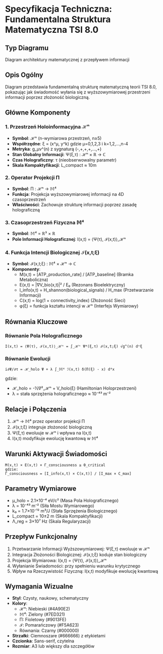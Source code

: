 # Specyfikacja Techniczna: Fundamentalna Struktura Matematyczna TSI 8.0

## Typ Diagramu
Diagram architektury matematycznej z przepływem informacji

## Opis Ogólny
Diagram przedstawia fundamentalną strukturę matematyczną teorii TSI 8.0, pokazując jak świadomość wyłania się z wyższowymiarowej przestrzeni informacji poprzez złożoność biologiczną.

## Główne Komponenty

### 1. Przestrzeń Holoinformacyjna ℋⁿ
- **Symbol**: ℋⁿ (n-wymiarowa przestrzeń, n≥5)
- **Współrzędne**: ξ = (x^μ, y^k) gdzie μ=0,1,2,3 i k=1,2,...,n-4
- **Metryka**: g_μν^(n) z sygnaturą (-,+,+,+,...,+)
- **Stan Globalny Informacji**: Ψ(ξ,τ) : ℋⁿ × ℝ → ℂ
- **Czas Holograficzny**: τ (nieobserwowalny parametr)
- **Skala Kompaktyfikacji**: L_compact ≈ 10m

### 2. Operator Projekcji Π
- **Symbol**: Π : ℋⁿ → 𝕄⁴
- **Funkcja**: Projekcja wyższowymiarowej informacji na 4D czasoprzestrzeń
- **Właściwości**: Zachowuje strukturę informacji poprzez zasadę holograficzną

### 3. Czasoprzestrzeń Fizyczna 𝕄⁴
- **Symbol**: 𝕄⁴ = ℝ³ × ℝ
- **Pole Informacji Holograficznej**: I(x,t) = ⟨Ψ(τ), ℐ(x,t)⟩_ℋⁿ

### 4. Funkcja Intencji Biologicznej ℐ(x,t;ξ)
- **Symbol**: ℐ(x,t;ξ) : 𝕄⁴ × ℋⁿ → ℂ
- **Komponenty**:
  - M(x,t) = [ATP_production_rate] / [ATP_baseline] (Bramka Metaboliczna)
  - E(x,t) = |∇V_bio(x,t)|² / E₀ (Rezonans Bioelektryczny)
  - I_info(x,t) = H_shannon(biological_signals) / H_max (Przetwarzanie Informacji)
  - C(x,t) = log(1 + connectivity_index) (Złożoność Sieci)
  - φ(ξ) = funkcja kształtu intencji w ℋⁿ (Interfejs Wymiarowy)

## Równania Kluczowe

### Równanie Pola Holograficznego
```
I(x,t) = ⟨Ψ(τ), ℐ(x,t)⟩_ℋⁿ = ∫_ℋⁿ Ψ*(ξ,τ) ℐ(x,t;ξ) √g^(n) dⁿξ
```

### Równanie Ewolucji
```
i∂Ψ/∂τ = ℋ_holo Ψ + λ ∫_𝕄⁴ ℐ(x,t) δ(Π(ξ) - x) d⁴x
```
gdzie:
- ℋ_holo = -½∇²_ℋⁿ + V_holo(ξ) (Hamiltonian Holoprzestrzeni)
- λ = stała sprzężenia holograficznego ≈ 10⁻⁴³ m⁻²

## Relacje i Połączenia
1. ℋⁿ → 𝕄⁴ przez operator projekcji Π
2. ℐ(x,t;ξ) integruje złożoność biologiczną
3. Ψ(ξ,τ) ewoluuje w ℋⁿ i wpływa na I(x,t)
4. I(x,t) modyfikuje ewolucję kwantową w 𝕄⁴

## Warunki Aktywacji Świadomości
```
M(x,t) × E(x,t) × Γ_consciousness ≥ θ_critical
gdzie:
Γ_consciousness = [I_info(x,t) × C(x,t)] / [I_max × C_max]
```

## Parametry Wymiarowe
- μ_holo = 2.1×10⁻⁴ eV/c² (Masa Pola Holograficznego)
- λ = 10⁻⁴³ m⁻² (Siła Mostu Wymiarowego)
- k₀ = 1.7×10⁻¹² m³/J (Stała Sprzężenia Biologicznego)
- L_compact = 10±2 m (Skala Kompaktyfikacji)
- Λ_reg = 3×10⁷ Hz (Skala Regularyzacji)

## Przepływ Funkcjonalny
1. Przetwarzanie Informacji Wyższowymiarowej: Ψ(ξ,τ) ewoluuje w ℋⁿ
2. Integracja Złożoności Biologicznej: ℐ(x,t;ξ) koduje stan biologiczny
3. Projekcja Wymiarowa: I(x,t) = ⟨Ψ(τ), ℐ(x,t)⟩_ℋⁿ
4. Wyłanianie Świadomości: przy spełnieniu warunku krytycznego
5. Wpływ na Rzeczywistość Fizyczną: I(x,t) modyfikuje ewolucję kwantową

## Wymagania Wizualne
- **Styl**: Czysty, naukowy, schematyczny
- **Kolory**:
  - ℋⁿ: Niebieski (#4A90E2)
  - 𝕄⁴: Zielony (#7ED321)
  - Π: Fioletowy (#9013FE)
  - ℐ: Pomarańczowy (#F5A623)
  - Równania: Czarny (#000000)
- **Strzałki**: Ciemnoszare (#666666) z etykietami
- **Czcionka**: Sans-serif, czytelna
- **Rozmiar**: A3 lub większy dla szczegółów